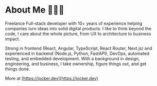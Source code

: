 # About Me 👨🏻‍💻

Freelance Full-stack developer with 10+ years of experience helping companies turn ideas into solid digital products. I like to think beyond the code, I care about the whole picture, from UX to architecture to business impact.

Strong in frontend (React, Angular, TypeScript, React Router, Next.js) and experienced in backend (Node.js, Python, FastAPI), DevOps, automated testing, and embedded development. With a background in design, engineering, and business, I take ownership, figure things out, and get things done.

More at [https://jocker.dev](https://jocker.dev)
